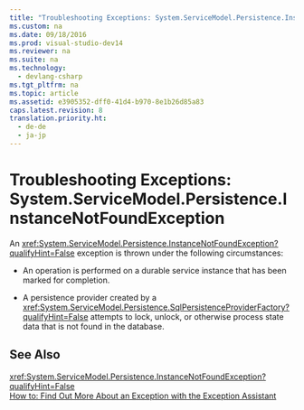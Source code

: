 ```yaml
---
title: "Troubleshooting Exceptions: System.ServiceModel.Persistence.InstanceNotFoundException"
ms.custom: na
ms.date: 09/18/2016
ms.prod: visual-studio-dev14
ms.reviewer: na
ms.suite: na
ms.technology: 
  - devlang-csharp
ms.tgt_pltfrm: na
ms.topic: article
ms.assetid: e3905352-dff0-41d4-b970-8e1b26d85a83
caps.latest.revision: 8
translation.priority.ht: 
  - de-de
  - ja-jp
---
```

# Troubleshooting Exceptions: System.ServiceModel.Persistence.InstanceNotFoundException
An <xref:System.ServiceModel.Persistence.InstanceNotFoundException?qualifyHint=False> exception is thrown under the following circumstances:  
  
-   An operation is performed on a durable service instance that has been marked for completion.  
  
-   A persistence provider created by a <xref:System.ServiceModel.Persistence.SqlPersistenceProviderFactory?qualifyHint=False> attempts to lock, unlock, or otherwise process state data that is not found in the database.  
  
## See Also  
 <xref:System.ServiceModel.Persistence.InstanceNotFoundException?qualifyHint=False>   
 [How to: Find Out More About an Exception with the Exception Assistant](../Topic/How%20to:%20Use%20the%20Exception%20Assistant.md)